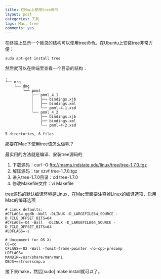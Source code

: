 ```yaml
---
title: 在Mac上使用tree命令
layout: post
categories: 工具
tags: Mac, tree
comments: yes
---
```


在终端上显示一个目录的结构可以使用tree命令。在Ubuntu上安装tree非常方便：


    sudo apt-get install tree
然后就可以在终端里查看一个目录的结构： 

	.
	└── org
		└── dmg
			└── pmml
				├── pmml_4_1
				│   ├── bindings.xjb
				│   ├── bindings.xml
				│   └── pmml-4-1.xsd
				└── pmml_4_2
					├── bindings.xjb
					├── bindings.xml
					└── pmml-4-2.xsd
	
	5 directories, 6 files
					
那要在Mac下使用tree该怎么做呢？

最实用的方法就是编译、安装tree源码的
 
1. 下载源码：curl -O ftp://mama.indstate.edu/linux/tree/tree-1.7.0.tgz 
2. 解压源码：tar xzvf tree-1.7.0.tgz
3. 进入tree-1.7.0目录：cd tree-1.7.0
4. 修改Makefile文件：vi Makefile

tree源码的默认编译环境是Linux，在Mac里面要注释掉Linux的编译选项、启用Mac的编译选项

	# Linux defaults:
	#CFLAGS=-ggdb -Wall -DLINUX -D_LARGEFILE64_SOURCE -D_FILE_OFFSET_BITS=64
	#CFLAGS=-O4 -Wall  -DLINUX -D_LARGEFILE64_SOURCE -D_FILE_OFFSET_BITS=64
	#LDFLAGS=-s

	# Uncomment for OS X:
	CC=cc
	CFLAGS=-O2 -Wall -fomit-frame-pointer -no-cpp-precomp
	LDFLAGS=
	MANDIR=/usr/share/man/man1
	OBJS+=strverscmp.o

接下来make，然后[sudo] make install就可以了。


